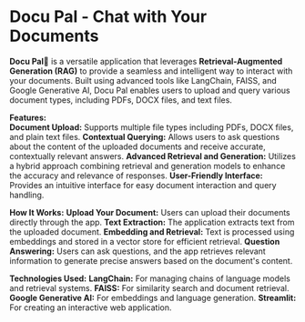 # Docu Pal - Chat with Your Documents

**Docu Pal💬** is a versatile application that leverages __Retrieval-Augmented Generation (RAG)__ to provide a seamless and intelligent way to interact with your documents. Built using advanced tools like LangChain, FAISS, and Google Generative AI, Docu Pal enables users to upload and query various document types, including PDFs, DOCX files, and text files.  

**Features:**  
**Document Upload:** Supports multiple file types including PDFs, DOCX files, and plain text files.
**Contextual Querying:** Allows users to ask questions about the content of the uploaded documents and receive accurate, contextually relevant answers.
**Advanced Retrieval and Generation:** Utilizes a hybrid approach combining retrieval and generation models to enhance the accuracy and relevance of responses.
**User-Friendly Interface:** Provides an intuitive interface for easy document interaction and query handling.

**How It Works:**
**Upload Your Document:** Users can upload their documents directly through the app.
**Text Extraction:** The application extracts text from the uploaded document.
**Embedding and Retrieval:** Text is processed using embeddings and stored in a vector store for efficient retrieval.
**Question Answering:** Users can ask questions, and the app retrieves relevant information to generate precise answers based on the document's content.

**Technologies Used:**
**LangChain:** For managing chains of language models and retrieval systems.
**FAISS:** For similarity search and document retrieval.
**Google Generative AI:** For embeddings and language generation.
**Streamlit:** For creating an interactive web application.
